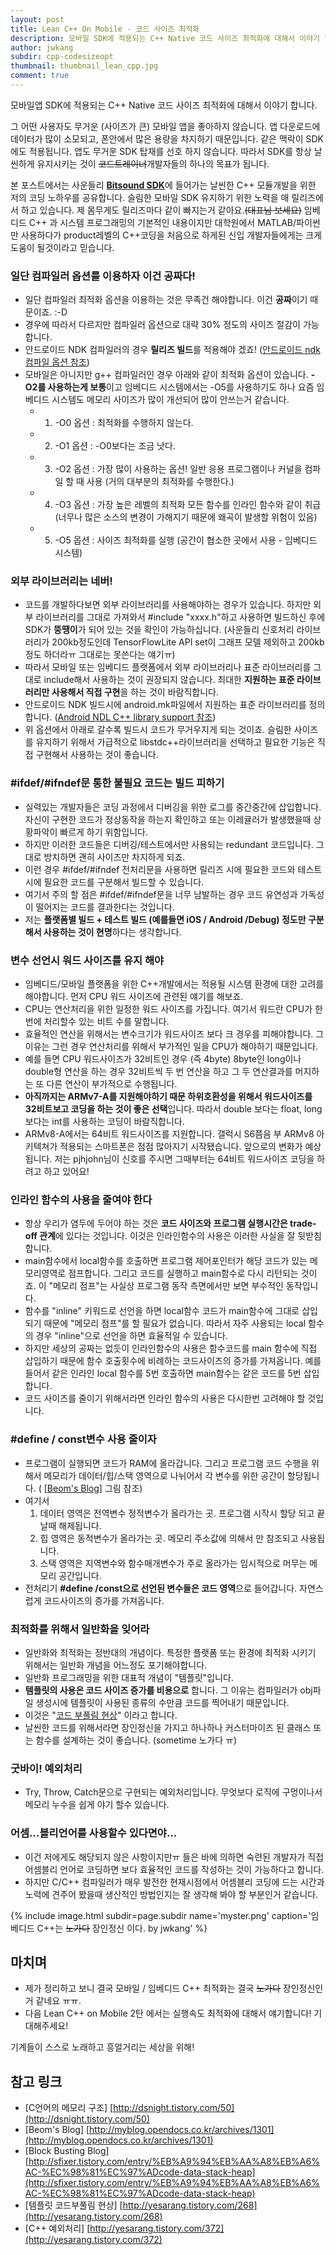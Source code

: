 ```yaml
---
layout: post
title: Lean C++ On Mobile - 코드 사이즈 최적화
description: 모바일 SDK에 적용되는 C++ Native 코드 사이즈 최적화에 대해서 이야기 합니다.
author: jwkang
subdir: cpp-codesizeopt
thumbnail: thumbnail_lean_cpp.jpg
comment: true
---
```

모바일앱 SDK에 적용되는 C++ Native 코드 사이즈 최적화에 대해서 이야기 합니다.

그 어떤 사용자도 무거운 (사이즈가 큰) 모바일 앱을 좋아하지 않습니다. 
앱 다운로드에 데이터가 많이 소모되고, 폰안에서 많은 용량을 차지하기 때문입니다. 같은 맥락이 SDK에도 적용됩니다. 앱도 무거운 SDK 탑재를 선호 하지 않습니다.
따라서 SDK를 항상 날씬하게 유지시키는 것이 ~~코드트레이너~~개발자들의 하나의 목표가 됩니다. 

본 포스트에서는 사운들리  [**Bitsound SDK**](http://bitsound.io/)에 들어가는 날씬한 C++ 모듈개발을 위한 저의 코딩 노하우를 공유합니다. 
슬림한 모바일 SDK 유지하기 위한 노력을 매 릴리즈에서 하고 있습니다.
제 몸무게도 릴리즈마다 같이 빠지는거 같아요.~~(대표님 보세요)~~ 
임베디드 C++ 과 시스템 프로그래밍의 기본적인 내용이지만 대학원에서 MATLAB/파이썬만 사용하다가
product레벨의 C++코딩을 처음으로 하게된 신입 개발자들에게는 크게 도움이 될것이라고 믿습니다.

### 일단 컴파일러 옵션를 이용하자 이건 공짜다!
- 일단 컴파일러 최적화 옵션을 이용하는 것은 무족건 해야합니다. 이건 **공짜**이기 때문이죠. :-D 
- 경우에 따라서 다르지만 컴파일러 옵션으로 대략 30% 정도의 사이즈 절감이 가능합니다. 
- 안드로이드 NDK 컴파일러의 경우 **릴리즈 빌드**를 적용해야 겠죠! ([안드로이드 ndk 컴파일 옵션 참조](https://developer.android.com/ndk/guides/ndk-build.html?hl=ko))
- 모바일은 아니지만 g++ 컴파일러인 경우 아래와 같이 최적화 옵션이 있습니다. **-O2를 사용하는게 보통**이고 임베디드 시스템에서는 -O5를 사용하기도 하나 요즘 임베디드 시스템도 메모리 사이즈가 많이 개선되어 많이 안쓰는거 같습니다.
   - 1) -O0 옵션 : 최적화를 수행하지 않는다.
   - 2) -O1 옵션 : -O0보다는 조금 낫다. 
   - 3) -O2 옵션 : 가장 많이 사용하는 옵션! 일반 응용 프로그램이나 커널을 컴파일 할 때 사용 (거의 대부분의 최적화를 수행한다.)
   - 4) -O3 옵션 : 가장 높은 레벨의 최적화 모든 함수를 인라인 함수와 같이 취급 (너무나 많은 소스의 변경이 가해지기 때문에 왜곡이 발생할 위험이 있음)        
   - 5) -O5 옵션 : 사이즈 최적화를 실행 (공간이 협소한 곳에서 사용 - 임베디드 시스템)

### 외부 라이브러리는 네버!
- 코드를 개발하다보면 외부 라이브러리를 사용해야하는 경우가 있습니다. 하지만 외부 라이브러리를 그대로 가져와서 #include "xxxx.h"하고 사용하면  빌드하신 후에 SDK가 **뚱땡이**가 되어 있는 것을 확인이 가능하십니다. (사운들리 신호처리 라이브러리가 200kb정도인데 TensorFlowLite API set이 그래프 모델 제외하고 200kb정도 하더라ㅠ 그대로는 못쓴다는 얘기ㅠ)
- 따라서 모바일 또는 임베디드 플랫폼에서 외부 라이브러리나 표준 라이브러리를 그대로 include해서 사용하는 것이 권장되지 않습니다. 최대한 **지원하는 표준 라이브러리만 사용해서 직접 구현**을 하는 것이 바람직합니다.
- 안드로이드 NDK 빌드시에 android.mk파일에서 지원하는 표준 라이브러리를 정의합니다. ([Android NDL C++ library support 참조](https://developer.android.com/ndk/guides/cpp-support.html))
- 위 옵션에서 아래로 갈수록 빌드시 코드가 무거우지게 되는 것이죠.  슬림한 사이즈를 유지하기 위해서 가급적으로 libstdc++라이브러리을 선택하고 필요한 기능은 직접 구현해서 사용하는 것이 좋습니다. 

### #ifdef/#ifndef문 통한 불필요 코드는 빌드 피하기
- 실력있는 개발자들은 코딩 과정에서 디버깅을 위한 로그를 중간중간에 삽입합니다. 자신이 구현한 코드가 정상동작을 하는지 확인하고 또는 이레귤러가 발생했을때 상황파악이 빠르게 하기 위함입니다.
- 하지만 이러한 코드들은 디버깅/테스트에서만 사용되는 redundant 코드입니다. 그대로 방치하면 괜히 사이즈만 차지하게 되죠.
- 이런 경우 #ifdef/#ifndef 전처리문을 사용하면 릴리즈 시에 필요한 코드와 테스트시에 필요한 코드를 구분해서 빌드할 수 있습니다.
- 여기서 주의 할 점은 #ifdef/#ifndef문을 너무 남발하는 경우 코드 유연성과 가독성이 떨어지는 코드를 결과한다는 것입니다.
- 저는 **플랫폼별 빌드 + 테스트 빌드 (예를들면 iOS / Android /Debug)  정도만 구분해서 사용하는 것이 현명**하다는 생각합니다.


### 변수 선언시 워드 사이즈를 유지 해야
- 임베디드/모바일 플랫폼을 위한 C++개발에서는 적용될 시스템 환경에 대한 고려를 해야합니다. 먼저 CPU 워드 사이즈에 관련된 얘기를 해보죠.
- CPU는 연산처리을 위한 일정한 워드 사이즈를 가집니다. 여기서 워드란 CPU가 한번에 처리할수 있는 비트 수를 말합니다. 
- 효율적인 연산을 위해서는 변수크기가 워드사이즈 보다 크 경우를 피해야합니다. 그 이유는 그런 경우 연산처리를 위해서 부가적인 일을 CPU가 해야하기 때문입니다.
- 예를 들면 CPU 워드사이즈가 32비트인 경우 (즉 4byte) 8byte인 long이나 double형 연산을 하는 경우 32비트씩 두 번 연산을 하고 그 두 연산결과를 머지하는 또 다른 연산이 부가적으로 수행됩니다.
- **아직까지는 ARMv7-A를 지원해야하기 때문 하위호환성을 위해서 워드사이즈를 32비트보고 코딩을 하는 것이 좋은 선택**입니다. 따라서 double 보다는 float, long보다는 int를 사용하는 코딩이 바람직합니다.
- ARMv8-A에서는 64비트 워드사이즈를 지원합니다. 갤럭시 S6쯤음 부 ARMv8 아키텍쳐가 적용되는 스마트폰은 점점 많아지기 시작됐습니다. 앞으로의 변화가 예상됩니다. 저는 pjhjohn님이 신호를 주시면 그때부터는 64비트 워드사이즈 코딩을 하려고 하고 있어요!


### 인라인 함수의 사용을 줄여야 한다
- 항상 우리가 염두에 두어야 하는 것은 **코드 사이즈와 프로그램 실행시간은 trade-off 관계**에 있다는 것입니다. 이것은 인라인함수의 사용은 이러한 사실을 잘 뒷받침합니다.
- main함수에서 local함수를 호출하면 프로그램 제어포인터가 해당 코드가 있는 메모리영역로 점프합니다. 그리고 코드를 실행하고 main함수로 다시 리턴되는 것이죠. 이 "메모리 점프"는 사실상 프로그램 동작 측면에서만 보면 부수적인 동작입니다.
- 함수를 "inline" 키워드로 선언을 하면 local함수 코드가 main함수에 그대로 삽입되기 때문에 "메모리 점프"를 할 필요가 없습니다. 따라서 자주 사용되는 local 함수의 경우 "inline"으로 선언을 하면 효율적일 수 있습니다.
- 하지만 세상의 공짜는 없듯이 인라인함수의 사용은 함수코드를 main 함수에 직접 삽입하기 때문에 함수 호출횟수에 비례하는 코드사이즈의 
증가를 가져옵니다. 예를 들어서 같은 인라인 local 함수를 5번 호출하면  main함수는 같은 코드를 5번 삽입합니다.
- 코드 사이즈를 줄이기 위해서라면 인라인 함수의 사용은 다시한번 고려해야 할 것입니다.

### #define / const변수 사용 줄이자
- 프로그램이 실행되면 코드가 RAM에 올라갑니다. 그리고 프로그램 코드 수행을 위해서 메모리가 데이터/힙/스택 영역으로 나뉘어서 각 변수를 위한 공간이 할당됩니다.
( [[Beom's Blog](http://myblog.opendocs.co.kr/archives/1301
)] 그림 참조) 
- 여기서 
  1) 데이터 영역은 전역변수 정적변수가 올라가는 곳. 프로그램 시작시 할당 되고 끝날때 해제됩니다. 
  2) 힙 영역은 동적변수가 올라가는 곳. 메모리 주소값에 의해서 만 참조되고 사용됩니다. 
  3) 스택 영역은 지역변수와 함수매개변수가 주로 올라가는 임시적으로 머무는 메모리 공간입니다.
- 전처리기 **#define /const으로 선언된 변수들은 코드 영역**으로 들어갑니다. 자연스럽게 코드사이즈의 증가를 가져옵니다.

### 최적화를 위해서 일반화을 잊어라
- 일반화와 최적화는 정반대의 개념이다. 특정한 플랫폼 또는 환경에 최적화 시키기 위해서는 일반화 개념을 어느정도 포기해야합니다.
- 일반화 프로그래밍을 위한 대표적 개념이 "템플릿"입니다. 
- **템플릿의 사용은 코드 사이즈 증가를 비용으로** 합니다. 그 이유는 컴파일러가 obj파일 생성시에 템플릿이 사용된 종류의 수만큼 코드를 찍어내기 때문입니다.
- 이것은 "[코드 부풀림 현상](http://yesarang.tistory.com/268)" 이라고 합니다.
- 날씬한 코드를 위해서라면 장인정신을 가지고 하나하나 커스터마이즈 된 클래스 또는 함수를 설계하는 것이 좋습니다. (sometime 노가다 ㅠ)

### 굿바이! 예외처리
- Try, Throw, Catch문으로 구현되는 예외처리입니다. 무엇보다 로직에 구멍이나서 메모리 누수을 쉽게 야기 할수 있습니다.

### 어셈...블리언어를 사용할수 있다면야...
- 이건 저에게도 해당되지 않은 사항이지만ㅠ 들은 바에 의하면 숙련된 개발자가 직접 어셈블리 언어로 코딩하면 보다 효율적인 코드를 작성하는 것이 가능하다고 합니다. 
- 하지만 C/C++ 컴파일러가 매우 발전한 현재시점에서 어셈블리 코딩에 드는 시간과 노력에 견주어 봤을때 생산적인 방법인지는 잘 생각해 봐야 할 부분인거 같습니다.

{% include image.html subdir=page.subdir name='myster.png' caption='임베디드 C++는 ~~노가다~~ 장인정신 이다. by jwkang' %}


## 마치며
- 제가 정리하고 보니 결국 모바일 / 임베디드 C++ 최적화는 결국 ~~노가다~~ 장인정신인거 같네요 ㅠㅠ.
- 다음 Lean C++ on Mobile 2탄 에서는 실행속도 최적화에 대해서 얘기합니다! 기대해주세요!

기계들이 스스로 노래하고 흥얼거리는 세상을 위해!

## 참고 링크 
- [C언어의 메모리 구조] [http://dsnight.tistory.com/50](http://dsnight.tistory.com/50)
- [Beom's Blog] [http://myblog.opendocs.co.kr/archives/1301](http://myblog.opendocs.co.kr/archives/1301)
- [Block Busting Blog] [http://sfixer.tistory.com/entry/%EB%A9%94%EB%AA%A8%EB%A6%AC-%EC%98%81%EC%97%ADcode-data-stack-heap](http://sfixer.tistory.com/entry/%EB%A9%94%EB%AA%A8%EB%A6%AC-%EC%98%81%EC%97%ADcode-data-stack-heap)
- [템플릿 코드부풀림 현상] [http://yesarang.tistory.com/268](http://yesarang.tistory.com/268)
- [C++ 예외처리] [http://yesarang.tistory.com/372](http://yesarang.tistory.com/372) 
